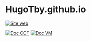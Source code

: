 # HugoTby.github.io

[![Site web]()](https://hugotby.github.io/index2.html)


[![Doc CCF]()]([https://hugotby.github.io/](https://hugotby.github.io/pr%C3%A9parations%20CCF.pdf)https://hugotby.github.io/pr%C3%A9parations%20CCF.pdf)
[![Doc VM]()]((https://hugotby.github.io/Installation%20machines%20virtuelles-1.pdf)https://hugotby.github.io/Installation%20machines%20virtuelles-1.pdf)
